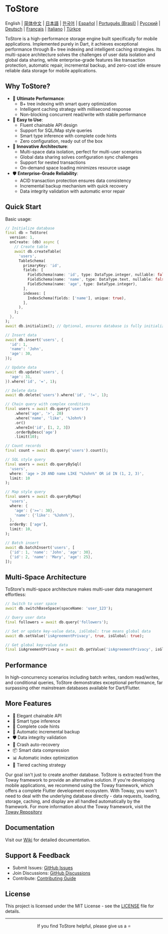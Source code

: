 # ToStore

English | [简体中文](docs/translations/README.zh-CN.md) | [日本語](docs/translations/README.ja.md) | [한국어](docs/translations/README.ko.md) | [Español](docs/translations/README.es.md) | [Português (Brasil)](docs/translations/README.pt-BR.md) | [Русский](docs/translations/README.ru.md) | [Deutsch](docs/translations/README.de.md) | [Français](docs/translations/README.fr.md) | [Italiano](docs/translations/README.it.md) | [Türkçe](docs/translations/README.tr.md)

ToStore is a high-performance storage engine built specifically for mobile applications. Implemented purely in Dart, it achieves exceptional performance through B+ tree indexing and intelligent caching strategies. Its multi-space architecture solves the challenges of user data isolation and global data sharing, while enterprise-grade features like transaction protection, automatic repair, incremental backup, and zero-cost idle ensure reliable data storage for mobile applications.

## Why ToStore?

- 🚀 **Ultimate Performance**: 
  - B+ tree indexing with smart query optimization
  - Intelligent caching strategy with millisecond response
  - Non-blocking concurrent read/write with stable performance
- 🎯 **Easy to Use**: 
  - Fluent chainable API design
  - Support for SQL/Map style queries
  - Smart type inference with complete code hints
  - Zero configuration, ready out of the box
- 🔄 **Innovative Architecture**: 
  - Multi-space data isolation, perfect for multi-user scenarios
  - Global data sharing solves configuration sync challenges
  - Support for nested transactions
  - On-demand space loading minimizes resource usage
- 🛡️ **Enterprise-Grade Reliability**: 
  - ACID transaction protection ensures data consistency
  - Incremental backup mechanism with quick recovery
  - Data integrity validation with automatic error repair

## Quick Start

Basic usage:

```dart
// Initialize database
final db = ToStore(
  version: 1,
  onCreate: (db) async {
    // Create table
    await db.createTable(
      'users',
      TableSchema(
        primaryKey: 'id',
        fields: [
          FieldSchema(name: 'id', type: DataType.integer, nullable: false),
          FieldSchema(name: 'name', type: DataType.text, nullable: false),
          FieldSchema(name: 'age', type: DataType.integer),
        ],
        indexes: [
          IndexSchema(fields: ['name'], unique: true),
        ],
      ),
    );
  },
);
await db.initialize(); // Optional, ensures database is fully initialized before operations

// Insert data
await db.insert('users', {
  'id': 1,
  'name': 'John',
  'age': 30,
});

// Update data
await db.update('users', {
  'age': 31,
}).where('id', '=', 1);

// Delete data
await db.delete('users').where('id', '!=', 1);

// Chain query with complex conditions
final users = await db.query('users')
    .where('age', '>', 20)
    .where('name', 'like', '%John%')
    .or()
    .whereIn('id', [1, 2, 3])
    .orderByDesc('age')
    .limit(10);

// Count records
final count = await db.query('users').count();

// SQL style query
final users = await db.queryBySql(
  'users',
  where: 'age > 20 AND name LIKE "%John%" OR id IN (1, 2, 3)',
  limit: 10
);

// Map style query
final users = await db.queryByMap(
  'users',
  where: {
    'age': {'>=': 30},
    'name': {'like': '%John%'},
  },
  orderBy: ['age'],
  limit: 10,
);

// Batch insert
await db.batchInsert('users', [
  {'id': 1, 'name': 'John', 'age': 30},
  {'id': 2, 'name': 'Mary', 'age': 25},
]);
```

## Multi-Space Architecture

ToStore's multi-space architecture makes multi-user data management effortless:

```dart
// Switch to user space
await db.switchBaseSpace(spaceName: 'user_123');

// Query user data
final followers = await db.query('followers');

// Set or update key-value data, isGlobal: true means global data
await db.setValue('isAgreementPrivacy', true, isGlobal: true);

// Get global key-value data
final isAgreementPrivacy = await db.getValue('isAgreementPrivacy', isGlobal: true);
```

## Performance

In high-concurrency scenarios including batch writes, random read/writes, and conditional queries, ToStore demonstrates exceptional performance, far surpassing other mainstream databases available for Dart/Flutter.

## More Features

- 💫 Elegant chainable API
- 🎯 Smart type inference
- 📝 Complete code hints
- 🔐 Automatic incremental backup
- 🛡️ Data integrity validation
- 🔄 Crash auto-recovery
- 📦 Smart data compression
- 📊 Automatic index optimization
- 💾 Tiered caching strategy

Our goal isn't just to create another database. ToStore is extracted from the Toway framework to provide an alternative solution. If you're developing mobile applications, we recommend using the Toway framework, which offers a complete Flutter development ecosystem. With Toway, you won't need to deal with the underlying database directly - data requests, loading, storage, caching, and display are all handled automatically by the framework.
For more information about the Toway framework, visit the [Toway Repository](https://github.com/tocreator/toway)

## Documentation

Visit our [Wiki](https://github.com/tocreator/tostore) for detailed documentation.

## Support & Feedback

- Submit Issues: [GitHub Issues](https://github.com/tocreator/tostore/issues)
- Join Discussions: [GitHub Discussions](https://github.com/tocreator/tostore/discussions)
- Contribute: [Contributing Guide](CONTRIBUTING.md)

## License

This project is licensed under the MIT License - see the [LICENSE](LICENSE) file for details.

---

<p align="center">If you find ToStore helpful, please give us a ⭐️</p> 